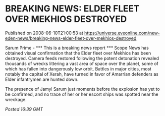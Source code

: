 # BREAKING NEWS: ELDER FLEET OVER MEKHIOS DESTROYED
Published on 2008-06-10T21:00:53 at https://universe.eveonline.com/new-eden-news/breaking-news-elder-fleet-over-mekhios-destroyed

Sarum Prime - *** This is a breaking news report *** Scope News has obtained visual confirmation that the Elder fleet over Mekhios has been destroyed. Camera feeds restored following the potent detonation revealed thousands of wrecks littering a vast area of space over the planet, some of which has fallen into dangerously low orbit. Battles in major cities, most notably the capital of Xerah, have turned in favor of Amarrian defenders as Elder infantrymen are hunted down. 

The presence of Jamyl Sarum just moments before the explosion has yet to be confirmed, and no trace of her or her escort ships was spotted near the wreckage. 

_Posted 16:39 GMT_
